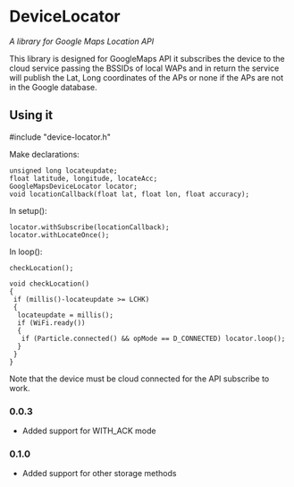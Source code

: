 # DeviceLocator

*A library for Google Maps Location API*

This library is designed for GoogleMaps API it subscribes the device to the cloud service passing the BSSIDs of local WAPs and in return the service will publish the Lat, Long coordinates of the APs or none if the APs are not in the Google database. 

## Using it

#include "device-locator.h"

Make declarations:
```
unsigned long locateupdate;
float latitude, longitude, locateAcc;
GoogleMapsDeviceLocator locator;
void locationCallback(float lat, float lon, float accuracy);
```

In setup():
```
locator.withSubscribe(locationCallback);
locator.withLocateOnce();
```

In loop():
```
checkLocation();

void checkLocation()
{
 if (millis()-locateupdate >= LCHK)
 {
  locateupdate = millis();
  if (WiFi.ready())
  {
   if (Particle.connected() && opMode == D_CONNECTED) locator.loop();
  }
 }
}
```

Note that the device must be cloud connected for the API subscribe to work. 

### 0.0.3

- Added support for WITH\_ACK mode

### 0.1.0

- Added support for other storage methods
